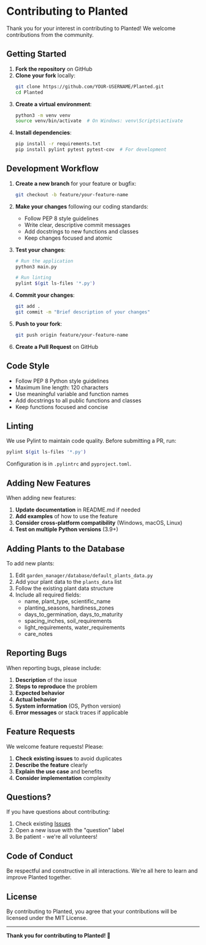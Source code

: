 # Contributing to Planted

Thank you for your interest in contributing to Planted! We welcome contributions from the community.

## Getting Started

1. **Fork the repository** on GitHub
2. **Clone your fork** locally:
   ```bash
   git clone https://github.com/YOUR-USERNAME/Planted.git
   cd Planted
   ```
3. **Create a virtual environment**:
   ```bash
   python3 -m venv venv
   source venv/bin/activate  # On Windows: venv\Scripts\activate
   ```
4. **Install dependencies**:
   ```bash
   pip install -r requirements.txt
   pip install pylint pytest pytest-cov  # For development
   ```

## Development Workflow

1. **Create a new branch** for your feature or bugfix:
   ```bash
   git checkout -b feature/your-feature-name
   ```

2. **Make your changes** following our coding standards:
   - Follow PEP 8 style guidelines
   - Write clear, descriptive commit messages
   - Add docstrings to new functions and classes
   - Keep changes focused and atomic

3. **Test your changes**:
   ```bash
   # Run the application
   python3 main.py
   
   # Run linting
   pylint $(git ls-files '*.py')
   ```

4. **Commit your changes**:
   ```bash
   git add .
   git commit -m "Brief description of your changes"
   ```

5. **Push to your fork**:
   ```bash
   git push origin feature/your-feature-name
   ```

6. **Create a Pull Request** on GitHub

## Code Style

- Follow PEP 8 Python style guidelines
- Maximum line length: 120 characters
- Use meaningful variable and function names
- Add docstrings to all public functions and classes
- Keep functions focused and concise

## Linting

We use Pylint to maintain code quality. Before submitting a PR, run:

```bash
pylint $(git ls-files '*.py')
```

Configuration is in `.pylintrc` and `pyproject.toml`.

## Adding New Features

When adding new features:

1. **Update documentation** in README.md if needed
2. **Add examples** of how to use the feature
3. **Consider cross-platform compatibility** (Windows, macOS, Linux)
4. **Test on multiple Python versions** (3.9+)

## Adding Plants to the Database

To add new plants:

1. Edit `garden_manager/database/default_plants_data.py`
2. Add your plant data to the `plants_data` list
3. Follow the existing plant data structure
4. Include all required fields:
   - name, plant_type, scientific_name
   - planting_seasons, hardiness_zones
   - days_to_germination, days_to_maturity
   - spacing_inches, soil_requirements
   - light_requirements, water_requirements
   - care_notes

## Reporting Bugs

When reporting bugs, please include:

1. **Description** of the issue
2. **Steps to reproduce** the problem
3. **Expected behavior**
4. **Actual behavior**
5. **System information** (OS, Python version)
6. **Error messages** or stack traces if applicable

## Feature Requests

We welcome feature requests! Please:

1. **Check existing issues** to avoid duplicates
2. **Describe the feature** clearly
3. **Explain the use case** and benefits
4. **Consider implementation** complexity

## Questions?

If you have questions about contributing:

1. Check existing [Issues](https://github.com/zamays/Planted/issues)
2. Open a new issue with the "question" label
3. Be patient - we're all volunteers!

## Code of Conduct

Be respectful and constructive in all interactions. We're all here to learn and improve Planted together.

## License

By contributing to Planted, you agree that your contributions will be licensed under the MIT License.

---

**Thank you for contributing to Planted! 🌱**
